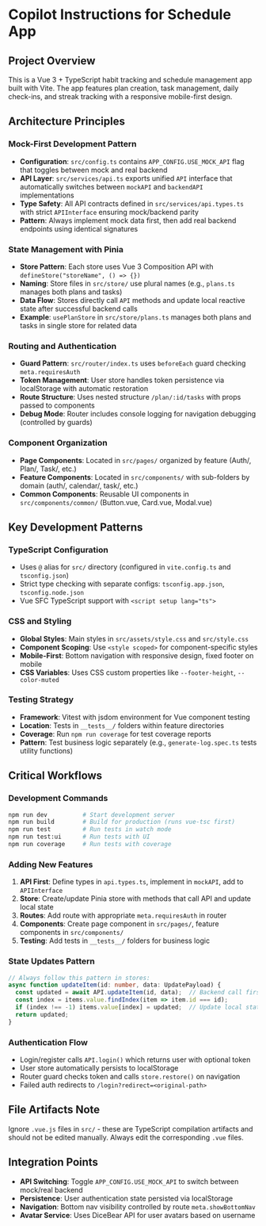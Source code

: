 # Copilot Instructions for Schedule App

## Project Overview
This is a Vue 3 + TypeScript habit tracking and schedule management app built with Vite. The app features plan creation, task management, daily check-ins, and streak tracking with a responsive mobile-first design.

## Architecture Principles

### Mock-First Development Pattern
- **Configuration**: `src/config.ts` contains `APP_CONFIG.USE_MOCK_API` flag that toggles between mock and real backend
- **API Layer**: `src/services/api.ts` exports unified `API` interface that automatically switches between `mockAPI` and `backendAPI` implementations
- **Type Safety**: All API contracts defined in `src/services/api.types.ts` with strict `APIInterface` ensuring mock/backend parity
- **Pattern**: Always implement mock data first, then add real backend endpoints using identical signatures

### State Management with Pinia
- **Store Pattern**: Each store uses Vue 3 Composition API with `defineStore("storeName", () => {})`
- **Naming**: Store files in `src/store/` use plural names (e.g., `plans.ts` manages both plans and tasks)
- **Data Flow**: Stores directly call `API` methods and update local reactive state after successful backend calls
- **Example**: `usePlanStore` in `src/store/plans.ts` manages both plans and tasks in single store for related data

### Routing and Authentication
- **Guard Pattern**: `src/router/index.ts` uses `beforeEach` guard checking `meta.requiresAuth`
- **Token Management**: User store handles token persistence via localStorage with automatic restoration
- **Route Structure**: Uses nested structure `/plan/:id/tasks` with props passed to components
- **Debug Mode**: Router includes console logging for navigation debugging (controlled by guards)

### Component Organization
- **Page Components**: Located in `src/pages/` organized by feature (Auth/, Plan/, Task/, etc.)
- **Feature Components**: Located in `src/components/` with sub-folders by domain (auth/, calendar/, task/, etc.)
- **Common Components**: Reusable UI components in `src/components/common/` (Button.vue, Card.vue, Modal.vue)

## Key Development Patterns

### TypeScript Configuration
- Uses `@` alias for `src/` directory (configured in `vite.config.ts` and `tsconfig.json`)
- Strict type checking with separate configs: `tsconfig.app.json`, `tsconfig.node.json`
- Vue SFC TypeScript support with `<script setup lang="ts">`

### CSS and Styling
- **Global Styles**: Main styles in `src/assets/style.css` and `src/style.css`
- **Component Scoping**: Use `<style scoped>` for component-specific styles
- **Mobile-First**: Bottom navigation with responsive design, fixed footer on mobile
- **CSS Variables**: Uses CSS custom properties like `--footer-height`, `--color-muted`

### Testing Strategy
- **Framework**: Vitest with jsdom environment for Vue component testing
- **Location**: Tests in `__tests__/` folders within feature directories
- **Coverage**: Run `npm run coverage` for test coverage reports
- **Pattern**: Test business logic separately (e.g., `generate-log.spec.ts` tests utility functions)

## Critical Workflows

### Development Commands
```bash
npm run dev          # Start development server
npm run build        # Build for production (runs vue-tsc first)
npm run test         # Run tests in watch mode
npm run test:ui      # Run tests with UI
npm run coverage     # Run tests with coverage
```

### Adding New Features
1. **API First**: Define types in `api.types.ts`, implement in `mockAPI`, add to `APIInterface`
2. **Store**: Create/update Pinia store with methods that call API and update local state
3. **Routes**: Add route with appropriate `meta.requiresAuth` in router
4. **Components**: Create page component in `src/pages/`, feature components in `src/components/`
5. **Testing**: Add tests in `__tests__/` folders for business logic

### State Updates Pattern
```typescript
// Always follow this pattern in stores:
async function updateItem(id: number, data: UpdatePayload) {
  const updated = await API.updateItem(id, data);  // Backend call first
  const index = items.value.findIndex(item => item.id === id);
  if (index !== -1) items.value[index] = updated;  // Update local state
  return updated;
}
```

### Authentication Flow
- Login/register calls `API.login()` which returns user with optional token
- User store automatically persists to localStorage
- Router guard checks token and calls `store.restore()` on navigation
- Failed auth redirects to `/login?redirect=<original-path>`

## File Artifacts Note
Ignore `.vue.js` files in `src/` - these are TypeScript compilation artifacts and should not be edited manually. Always edit the corresponding `.vue` files.

## Integration Points
- **API Switching**: Toggle `APP_CONFIG.USE_MOCK_API` to switch between mock/real backend
- **Persistence**: User authentication state persisted via localStorage
- **Navigation**: Bottom nav visibility controlled by route `meta.showBottomNav`
- **Avatar Service**: Uses DiceBear API for user avatars based on username